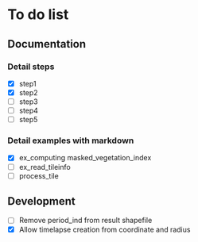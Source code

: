 # To do list
## Documentation
### Detail steps
- [x] step1
- [x] step2
- [ ] step3
- [ ] step4
- [ ] step5
### Detail examples with markdown
- [x] ex_computing masked_vegetation_index
- [ ] ex_read_tileinfo
- [ ] process_tile
## Development
- [ ] Remove period_ind from result shapefile
- [x] Allow timelapse creation from coordinate and radius
